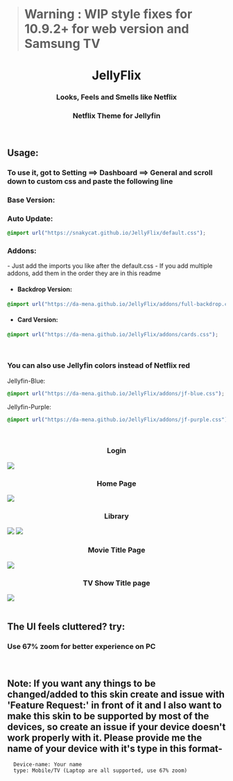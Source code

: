 > # **Warning** : WIP style fixes for 10.9.2+ for web version and Samsung TV

<div align="center">
<h1>JellyFlix</h1>
<h3>Looks, Feels and Smells like Netflix</h3>
<h3>Netflix Theme for Jellyfin</h3>
</div>
<br>
<h2>Usage:</h2>
<h3> To use it, got to Setting ==> Dashboard ==> General and scroll down to custom css and paste the following line</h3>


<h3>Base Version:</h3>
<h3>Auto Update: </h3>

```css
@import url("https://snakycat.github.io/JellyFlix/default.css");
```

<h3>Addons:</h3>
- Just add the imports you like after the default.css
- If you add multiple addons, add them in the order they are in this readme

- <h4>Backdrop Version:</h3>

```css
@import url("https://da-mena.github.io/JellyFlix/addons/full-backdrop.css");
```

- <h4>Card Version:</h3>

```css
@import url("https://da-mena.github.io/JellyFlix/addons/cards.css");
```

<br>
<h3>You can also use Jellyfin colors instead of Netflix red </h3>
Jellyfin-Blue:

```css
@import url("https://da-mena.github.io/JellyFlix/addons/jf-blue.css");
```
Jellyfin-Purple:

```css
@import url("https://da-mena.github.io/JellyFlix/addons/jf-purple.css");
```


<br>
<div class="imagesCont">
  <div class="Login">
    <h3 align="center">Login</h3>
    <img src="https://cdn.jsdelivr.net/gh/da-mena/JellyFlix@latest/img/Login.jpg">
  </div>
  <div class="home">
    <h3 align="center">Home Page</h3>
    <img src="https://cdn.jsdelivr.net/gh/da-mena/JellyFlix@latest/img/Home.jpg">
  </div>  
  <div class="lib">
    <h3 align="center">Library</h3>
    <img src="https://cdn.jsdelivr.net/gh/da-mena/JellyFlix@latest/img/Movies.jpg">
    <img src="https://cdn.jsdelivr.net/gh/da-mena/JellyFlix@latest/img/TV%20Shows.jpg">
  </div>
  <div class="titleMov">
    <h3 align="center">Movie Title Page</h3>
    <img src="https://cdn.jsdelivr.net/gh/da-mena/JellyFlix@latest/img/Title%20Page-Movie.jpg">
  </div>
  <div class="titleTv">
    <h3 align="center">TV Show Title page</h3>
    <img src="https://cdn.jsdelivr.net/gh/da-mena/JellyFlix@latest/img/Title%20Page-TV.jpg">
  </div>
</div>
<br>
<div class="faq">
<h2>The UI feels cluttered? try:</h2><h3>Use 67% zoom for better experience on PC</h3>
</div>
<br>
<div class="note">
  <h2>Note: If you want any things to be changed/added to this skin create and issue with 'Feature Request:' in front of it and I also want to make this skin to be supported by most of the devices, so create an issue if your device doesn't work properly with it. Please provide me the name of your device with it's type in this format-<br></h2>

  ```
    Device-name: Your name
    type: Mobile/TV (Laptop are all supported, use 67% zoom)
  ```
</div>
<br>
